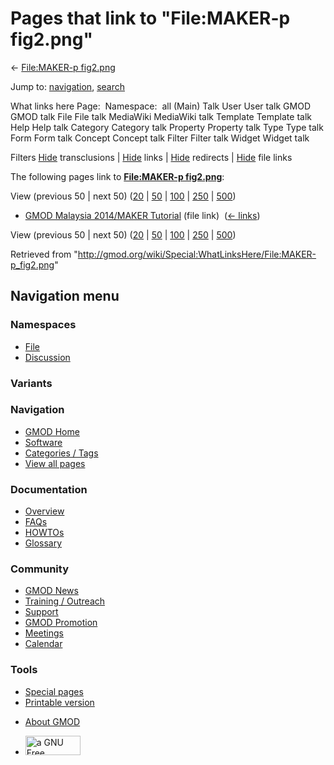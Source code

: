 <div id="mw-page-base" class="noprint">

</div>

<div id="mw-head-base" class="noprint">

</div>

<div id="content" class="mw-body" role="main">

<span id="top"></span>

<div id="mw-js-message" style="display:none;">

</div>



# <span dir="auto">Pages that link to "File:MAKER-p fig2.png"</span>

<div id="bodyContent">

<div id="contentSub">

← [File:MAKER-p
fig2.png](/wiki/File:MAKER-p_fig2.png "File:MAKER-p fig2.png")

</div>

<div id="jump-to-nav" class="mw-jump">

Jump to: [navigation](#mw-navigation), [search](#p-search)

</div>

<div id="mw-content-text">

What links here Page:  Namespace:  all (Main) Talk User User talk GMOD
GMOD talk File File talk MediaWiki MediaWiki talk Template Template talk
Help Help talk Category Category talk Property Property talk Type Type
talk Form Form talk Concept Concept talk Filter Filter talk Widget
Widget talk

Filters
[Hide](/mediawiki/index.php?title=Special:WhatLinksHere/File:MAKER-p_fig2.png&hidetrans=1 "Special:WhatLinksHere/File:MAKER-p fig2.png")
transclusions \|
[Hide](/mediawiki/index.php?title=Special:WhatLinksHere/File:MAKER-p_fig2.png&hidelinks=1 "Special:WhatLinksHere/File:MAKER-p fig2.png")
links \|
[Hide](/mediawiki/index.php?title=Special:WhatLinksHere/File:MAKER-p_fig2.png&hideredirs=1 "Special:WhatLinksHere/File:MAKER-p fig2.png")
redirects \|
[Hide](/mediawiki/index.php?title=Special:WhatLinksHere/File:MAKER-p_fig2.png&hideimages=1 "Special:WhatLinksHere/File:MAKER-p fig2.png")
file links

The following pages link to **[File:MAKER-p
fig2.png](/wiki/File:MAKER-p_fig2.png "File:MAKER-p fig2.png")**:

View (previous 50 \| next 50)
([20](/mediawiki/index.php?title=Special:WhatLinksHere/File:MAKER-p_fig2.png&limit=20 "Special:WhatLinksHere/File:MAKER-p fig2.png")
\|
[50](/mediawiki/index.php?title=Special:WhatLinksHere/File:MAKER-p_fig2.png&limit=50 "Special:WhatLinksHere/File:MAKER-p fig2.png")
\|
[100](/mediawiki/index.php?title=Special:WhatLinksHere/File:MAKER-p_fig2.png&limit=100 "Special:WhatLinksHere/File:MAKER-p fig2.png")
\|
[250](/mediawiki/index.php?title=Special:WhatLinksHere/File:MAKER-p_fig2.png&limit=250 "Special:WhatLinksHere/File:MAKER-p fig2.png")
\|
[500](/mediawiki/index.php?title=Special:WhatLinksHere/File:MAKER-p_fig2.png&limit=500 "Special:WhatLinksHere/File:MAKER-p fig2.png"))

- [GMOD Malaysia 2014/MAKER
  Tutorial](/wiki/GMOD_Malaysia_2014/MAKER_Tutorial "GMOD Malaysia 2014/MAKER Tutorial")
  (file link) ‎ <span class="mw-whatlinkshere-tools">([←
  links](/mediawiki/index.php?title=Special:WhatLinksHere&target=GMOD+Malaysia+2014%2FMAKER+Tutorial "Special:WhatLinksHere"))</span>

View (previous 50 \| next 50)
([20](/mediawiki/index.php?title=Special:WhatLinksHere/File:MAKER-p_fig2.png&limit=20 "Special:WhatLinksHere/File:MAKER-p fig2.png")
\|
[50](/mediawiki/index.php?title=Special:WhatLinksHere/File:MAKER-p_fig2.png&limit=50 "Special:WhatLinksHere/File:MAKER-p fig2.png")
\|
[100](/mediawiki/index.php?title=Special:WhatLinksHere/File:MAKER-p_fig2.png&limit=100 "Special:WhatLinksHere/File:MAKER-p fig2.png")
\|
[250](/mediawiki/index.php?title=Special:WhatLinksHere/File:MAKER-p_fig2.png&limit=250 "Special:WhatLinksHere/File:MAKER-p fig2.png")
\|
[500](/mediawiki/index.php?title=Special:WhatLinksHere/File:MAKER-p_fig2.png&limit=500 "Special:WhatLinksHere/File:MAKER-p fig2.png"))

</div>

<div class="printfooter">

Retrieved from
"<http://gmod.org/wiki/Special:WhatLinksHere/File:MAKER-p_fig2.png>"

</div>

<div id="catlinks" class="catlinks catlinks-allhidden">

</div>

<div class="visualClear">

</div>

</div>

</div>

<div id="mw-navigation">

## Navigation menu

<div id="mw-head">



<div id="left-navigation">

<div id="p-namespaces" class="vectorTabs" role="navigation"
aria-labelledby="p-namespaces-label">

### Namespaces

- <span id="ca-nstab-image"><a href="/wiki/File:MAKER-p_fig2.png" accesskey="c"
  title="View the file page [c]">File</a></span>
- <span id="ca-talk"><a
  href="/mediawiki/index.php?title=File_talk:MAKER-p_fig2.png&amp;action=edit&amp;redlink=1"
  accesskey="t"
  title="Discussion about the content page [t]">Discussion</a></span>

</div>

<div id="p-variants" class="vectorMenu emptyPortlet" role="navigation"
aria-labelledby="p-variants-label">

### 

### Variants[](#)

<div class="menu">

</div>

</div>

</div>

<div id="right-navigation">





</div>



</div>

</div>

</div>

<div id="mw-panel">

<div id="p-logo" role="banner">

<a href="/wiki/Main_Page"
style="background-image: url(http://gmod.org/images/GMOD-cogs.png);"
title="Visit the main page"></a>

</div>

<div id="p-Navigation" class="portal" role="navigation"
aria-labelledby="p-Navigation-label">

### Navigation

<div class="body">

- <span id="n-GMOD-Home">[GMOD Home](/wiki/Main_Page)</span>
- <span id="n-Software">[Software](/wiki/GMOD_Components)</span>
- <span id="n-Categories-.2F-Tags">[Categories /
  Tags](/wiki/Categories)</span>
- <span id="n-View-all-pages">[View all
  pages](/wiki/Special:AllPages)</span>

</div>

</div>

<div id="p-Documentation" class="portal" role="navigation"
aria-labelledby="p-Documentation-label">

### Documentation

<div class="body">

- <span id="n-Overview">[Overview](/wiki/Overview)</span>
- <span id="n-FAQs">[FAQs](/wiki/Category:FAQ)</span>
- <span id="n-HOWTOs">[HOWTOs](/wiki/Category:HOWTO)</span>
- <span id="n-Glossary">[Glossary](/wiki/Glossary)</span>

</div>

</div>

<div id="p-Community" class="portal" role="navigation"
aria-labelledby="p-Community-label">

### Community

<div class="body">

- <span id="n-GMOD-News">[GMOD News](/wiki/GMOD_News)</span>
- <span id="n-Training-.2F-Outreach">[Training /
  Outreach](/wiki/Training_and_Outreach)</span>
- <span id="n-Support">[Support](/wiki/Support)</span>
- <span id="n-GMOD-Promotion">[GMOD
  Promotion](/wiki/GMOD_Promotion)</span>
- <span id="n-Meetings">[Meetings](/wiki/Meetings)</span>
- <span id="n-Calendar">[Calendar](/wiki/Calendar)</span>

</div>

</div>

<div id="p-tb" class="portal" role="navigation"
aria-labelledby="p-tb-label">

### Tools

<div class="body">

- <span id="t-specialpages"><a href="/wiki/Special:SpecialPages" accesskey="q"
  title="A list of all special pages [q]">Special pages</a></span>
- <span id="t-print"><a
  href="/mediawiki/index.php?title=Special:WhatLinksHere/File:MAKER-p_fig2.png&amp;printable=yes"
  rel="alternate" accesskey="p"
  title="Printable version of this page [p]">Printable version</a></span>

</div>

</div>

</div>

</div>

<div id="footer" role="contentinfo">

- <span id="footer-places-about">[About
  GMOD](/wiki/GMOD:About "GMOD:About")</span>

<!-- -->

- <span id="footer-copyrightico">[<img src="http://www.gnu.org/graphics/gfdl-logo-small.png" width="88"
  height="31" alt="a GNU Free Documentation License" />](http://www.gnu.org/licenses/fdl-1.3.html)</span>




</div>
